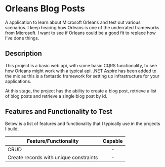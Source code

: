 # Orleans Blog Posts
A application to learn about Microsoft Orleans and test out various scenarios. I keep hearing how Orleans is one of the underrated frameworks from Microsoft.  I want to see if Orleans could be a good fit to replace how I've done things.

## Description
This project is a basic web api, with some basic CQRS functionality, to see how Orleans might work with a typical api.  .NET Aspire has been added to the mix as this is a fantastic framework for setting up infrastructure for your applications.

At this stage, the project has the ability to create a blog post, retrieve a list of blog posts and retrieve a single blog post by id.

## Features and Functionality to Test

Below is a list of features and functionality that I typically use in the projects I build. 

| Feature/Functionality | Capable |
|-----------|:-----------:|
| CRUD | - |
| Create records with unique constraints | - |
